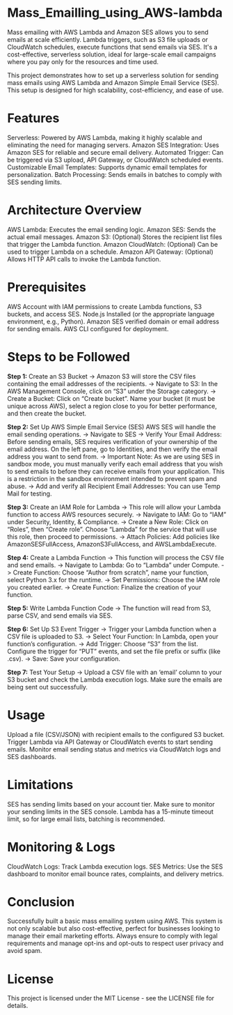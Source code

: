 # Mass_Emailling_using_AWS-lambda
Mass emailing with AWS Lambda and Amazon SES allows you to send emails at scale efficiently. Lambda triggers, such as S3 file uploads or CloudWatch schedules, execute functions that send emails via SES. It's a cost-effective, serverless solution, ideal for large-scale email campaigns where you pay only for the resources and time used.

This project demonstrates how to set up a serverless solution for sending mass emails using AWS Lambda and Amazon Simple Email Service (SES). This setup is designed for high scalability, cost-efficiency, and ease of use.

# Features
Serverless: Powered by AWS Lambda, making it highly scalable and eliminating the need for managing servers.
Amazon SES Integration: Uses Amazon SES for reliable and secure email delivery.
Automated Trigger: Can be triggered via S3 upload, API Gateway, or CloudWatch scheduled events.
Customizable Email Templates: Supports dynamic email templates for personalization.
Batch Processing: Sends emails in batches to comply with SES sending limits.

# Architecture Overview
AWS Lambda: Executes the email sending logic.
Amazon SES: Sends the actual email messages.
Amazon S3: (Optional) Stores the recipient list files that trigger the Lambda function.
Amazon CloudWatch: (Optional) Can be used to trigger Lambda on a schedule.
Amazon API Gateway: (Optional) Allows HTTP API calls to invoke the Lambda function.

# Prerequisites
AWS Account with IAM permissions to create Lambda functions, S3 buckets, and access SES.
Node.js Installed (or the appropriate language environment, e.g., Python).
Amazon SES verified domain or email address for sending emails.
AWS CLI configured for deployment.

# Steps to be Followed
<b>Step 1:</b> Create an S3 Bucket -> Amazon S3 will store the CSV files containing the email addresses of the recipients. -> Navigate to S3: In the AWS Management Console, click on “S3” under the Storage category. -> Create a Bucket: Click on “Create bucket”. Name your bucket (it must be unique across AWS), select a region close to you for better performance, and then create the bucket.

<b>Step 2:</b> Set Up AWS Simple Email Service (SES) AWS SES will handle the email sending operations. -> Navigate to SES -> Verify Your Email Address: Before sending emails, SES requires verification of your ownership of the email address. On the left pane, go to Identities, and then verify the email address you want to send from. -> Important Note: As we are using SES in sandbox mode, you must manually verify each email address that you wish to send emails to before they can receive emails from your application. This is a restriction in the sandbox environment intended to prevent spam and abuse. -> Add and verify all Recipient Email Addresses: You can use Temp Mail for testing.

<b>Step 3:</b> Create an IAM Role for Lambda -> This role will allow your Lambda function to access AWS resources securely. -> Navigate to IAM: Go to “IAM” under Security, Identity, & Compliance. -> Create a New Role: Click on “Roles”, then “Create role”. Choose “Lambda” for the service that will use this role, then proceed to permissions. -> Attach Policies: Add policies like AmazonSESFullAccess, AmazonS3FullAccess, and AWSLambdaExecute.

<b>Step 4:</b> Create a Lambda Function -> This function will process the CSV file and send emails. -> Navigate to Lambda: Go to “Lambda” under Compute. -> Create Function: Choose “Author from scratch”, name your function, select Python 3.x for the runtime. -> Set Permissions: Choose the IAM role you created earlier. -> Create Function: Finalize the creation of your function.

<b>Step 5:</b> Write Lambda Function Code -> The function will read from S3, parse CSV, and send emails via SES.

<b>Step 6:</b> Set Up S3 Event Trigger -> Trigger your Lambda function when a CSV file is uploaded to S3. -> Select Your Function: In Lambda, open your function’s configuration. -> Add Trigger: Choose “S3” from the list. Configure the trigger for “PUT” events, and set the file prefix or suffix (like .csv). -> Save: Save your configuration.

<b>Step 7:</b> Test Your Setup -> Upload a CSV file with an ‘email’ column to your S3 bucket and check the Lambda execution logs. Make sure the emails are being sent out successfully.

# Usage
Upload a file (CSV/JSON) with recipient emails to the configured S3 bucket.
Trigger Lambda via API Gateway or CloudWatch events to start sending emails.
Monitor email sending status and metrics via CloudWatch logs and SES dashboards.

# Limitations
SES has sending limits based on your account tier. Make sure to monitor your sending limits in the SES console.
Lambda has a 15-minute timeout limit, so for large email lists, batching is recommended.

# Monitoring & Logs
CloudWatch Logs: Track Lambda execution logs.
SES Metrics: Use the SES dashboard to monitor email bounce rates, complaints, and delivery metrics.

# Conclusion
Successfully built a basic mass emailing system using AWS. This system is not only scalable but also cost-effective, perfect for businesses looking to manage their email marketing efforts. Always ensure to comply with legal requirements and manage opt-ins and opt-outs to respect user privacy and avoid spam.

# License
This project is licensed under the MIT License - see the LICENSE file for details.
